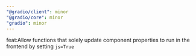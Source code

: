 ```yaml
---
"@gradio/client": minor
"@gradio/core": minor
"gradio": minor
---
```


feat:Allow functions that solely update component properties to run in the frontend by setting `js=True`
